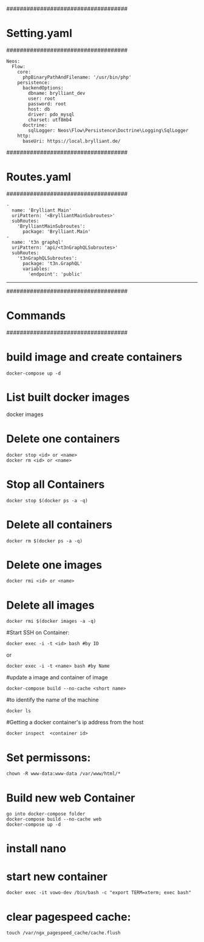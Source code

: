 ####################################
#          Setting.yaml            #
####################################
```
Neos:
  Flow:
    core:
      phpBinaryPathAndFilename: '/usr/bin/php'
    persistence:
      backendOptions:
        dbname: brylliant_dev
        user: root
        password: root
        host: db
        driver: pdo_mysql
        charset: utf8mb4
      doctrine:
        sqlLogger: Neos\Flow\Persistence\Doctrine\Logging\SqlLogger
    http:
      baseUri: https://local.brylliant.de/
```      
####################################
#          Routes.yaml            #
####################################
```
-
  name: 'Brylliant Main'
  uriPattern: '<BrylliantMainSubroutes>'
  subRoutes:
    'BrylliantMainSubroutes':
      package: 'Brylliant.Main'
-
  name: 't3n graphql'
  uriPattern: 'api/<t3nGraphQLSubroutes>'
  subRoutes:
    't3nGraphQLSubroutes':
      package: 't3n.GraphQL'
      variables:
        'endpoint': 'public'
```       
**********************************************************************************

####################################
#             Commands             #
####################################

# build image and create containers
```
docker-compose up -d
```
# List built docker images
docker images

# Delete one containers
```
docker stop <id> or <name>
docker rm <id> or <name>
```
# Stop all Containers
```
docker stop $(docker ps -a -q)
```
# Delete all containers
```
docker rm $(docker ps -a -q)
```
# Delete one images
```
docker rmi <id> or <name>
```
# Delete all images
```
docker rmi $(docker images -a -q)
```
#Start SSH on Container:
```
docker exec -i -t <id> bash #by ID
```
or
```
docker exec -i -t <name> bash #by Name
```

#update a image and container of image
```
docker-compose build --no-cache <short name>
```

#to identify the name of the machine <machine IP>
```
docker ls
```

#Getting a docker container's ip address from the host
```
docker inspect  <container id>
```

# Set permissons:
```
chown -R www-data:www-data /var/www/html/*
```

# Build new web Container
```
go into docker-compose folder
docker-compose build --no-cache web
docker-compose up -d
```


# install nano
# start new container
```
docker exec -it vowo-dev /bin/bash -c "export TERM=xterm; exec bash"
```

# clear pagespeed cache:
```
touch /var/ngx_pagespeed_cache/cache.flush
```
